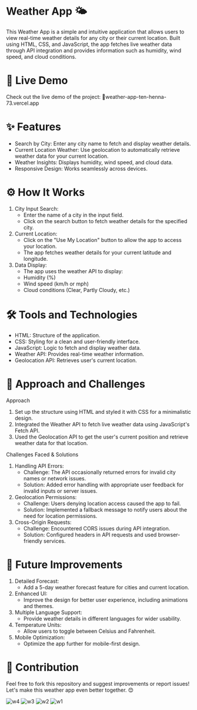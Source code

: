 # Weather App 🌤️
This Weather App is a simple and intuitive application that allows users to view real-time weather details for any city or their current location. Built using HTML, CSS, and JavaScript, the app fetches live weather data through API integration and provides information such as humidity, wind speed, and cloud conditions.

# 🚀 Live Demo
Check out the live demo of the project:
🔗weather-app-ten-henna-73.vercel.app

# ✨ Features
- Search by City: Enter any city name to fetch and display weather details.
- Current Location Weather: Use geolocation to automatically retrieve weather data for your current location.
- Weather Insights: Displays humidity, wind speed, and cloud data.
- Responsive Design: Works seamlessly across devices.

# ⚙️ How It Works
1. City Input Search:
   - Enter the name of a city in the input field.
   - Click on the search button to fetch weather details for the specified city.
2. Current Location:
   - Click on the "Use My Location" button to allow the app to access your location.
   - The app fetches weather details for your current latitude and longitude.
3. Data Display:
   - The app uses the weather API to display:
   - Humidity (%)
    - Wind speed (km/h or mph)
    - Cloud conditions (Clear, Partly Cloudy, etc.)

# 🛠️ Tools and Technologies
- HTML: Structure of the application.
- CSS: Styling for a clean and user-friendly interface.
- JavaScript: Logic to fetch and display weather data.
- Weather API: Provides real-time weather information.
- Geolocation API: Retrieves user's current location.

# 🧠 Approach and Challenges
Approach
   1. Set up the structure using HTML and styled it with CSS for a minimalistic design.
   2. Integrated the Weather API to fetch live weather data using JavaScript's Fetch API.
   3. Used the Geolocation API to get the user's current position and retrieve weather data for that location.

Challenges Faced & Solutions
   1. Handling API Errors:
      - Challenge: The API occasionally returned errors for invalid city names or network issues.
      - Solution: Added error handling with appropriate user feedback for invalid inputs or server issues.
   2. Geolocation Permissions:
      - Challenge: Users denying location access caused the app to fail.
      - Solution: Implemented a fallback message to notify users about the need for location permissions.
   3. Cross-Origin Requests:
      - Challenge: Encountered CORS issues during API integration.
      - Solution: Configured headers in API requests and used browser-friendly services.
     
# 🚀 Future Improvements
1. Detailed Forecast:
   - Add a 5-day weather forecast feature for cities and current location.
2. Enhanced UI:
   - Improve the design for better user experience, including animations and themes.
3. Multiple Language Support:
   - Provide weather details in different languages for wider usability.
4. Temperature Units:
   - Allow users to toggle between Celsius and Fahrenheit.
5. Mobile Optimization:
   - Optimize the app further for mobile-first design.

# 🌟 Contribution
Feel free to fork this repository and suggest improvements or report issues! Let's make this weather app even better together. 😊
        
      
![w4](https://github.com/user-attachments/assets/301120ad-42c3-4d3b-9d3a-6fdb2547e046)
![w3](https://github.com/user-attachments/assets/57c8388c-602b-401e-84a4-c0b1222112c8)
![w2](https://github.com/user-attachments/assets/c52147af-ddb7-4f3c-a34e-fc58bbba25fa)
![w1](https://github.com/user-attachments/assets/32a4811c-0e8c-4b49-b050-570f1752268b)
